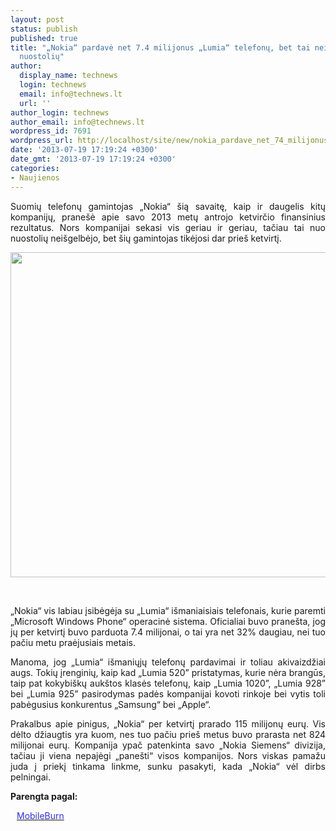 ```yaml
---
layout: post
status: publish
published: true
title: "„Nokia“ pardavė net 7.4 milijonus „Lumia“ telefonų, bet tai neišgelbėjo nuo
  nuostolių"
author:
  display_name: technews
  login: technews
  email: info@technews.lt
  url: ''
author_login: technews
author_email: info@technews.lt
wordpress_id: 7691
wordpress_url: http://localhost/site/new/nokia_pardave_net_74_milijonus_lumia_telefonu_bet_tai_neisgelbejo_nuo_nuostoliu/
date: '2013-07-19 17:19:24 +0300'
date_gmt: '2013-07-19 17:19:24 +0300'
categories:
- Naujienos
---
```

<p style="text-align:justify">Suomių telefonų gamintojas „Nokia“ šią savaitę, kaip ir daugelis kitų kompanijų, pranešė apie savo 2013 metų antrojo ketvirčio finansinius rezultatus. Nors kompanijai sekasi vis geriau ir geriau, tačiau tai nuo nuostolių neišgelbėjo, bet šių gamintojas tikėjosi dar prieš ketvirtį.</p>
<p style="text-align:center"> <a target="blank" href="http://www.technologijos.lt/upload/image/n/technologijos/gsm/S-34894/pair.jpg"><img alt="" src="http://www.technologijos.lt/upload/image/n/technologijos/gsm/S-34894/1-pair.jpg" style="width: 520px;" /></a></p>
<div style="text-align:center"> <strong></strong><br/><em></em></div>
<div style="text-align:justify"><!--[if gte mso 9]><![endif]--></p>
<p><span>&bdquo;Nokia&ldquo; vis labiau įsibėgėja su &bdquo;Lumia&ldquo; išmaniaisiais telefonais, kurie paremti &bdquo;Microsoft Windows Phone&ldquo; operacinė sistema. Oficialiai buvo pranešta, jog jų per ketvirtį buvo parduota 7.4 milijonai, o tai yra net 32% daugiau, nei tuo pačiu metu praėjusiais metais.</span></p>
<p><span>Manoma, jog &bdquo;Lumia&ldquo; išmaniųjų telefonų pardavimai ir toliau akivaizdžiai augs. Tokių įrenginių, kaip kad &bdquo;Lumia 520&rdquo; pristatymas, kurie nėra brangūs, taip pat kokybiškų aukštos klasės telefonų, kaip &bdquo;Lumia 1020&rdquo;, &bdquo;Lumia 928&rdquo; bei &bdquo;Lumia 925&rdquo; pasirodymas padės kompanijai kovoti rinkoje bei vytis toli pabėgusius konkurentus &bdquo;Samsung&ldquo; bei &bdquo;Apple&ldquo;.</span></p>
<p><span>Prakalbus apie pinigus, &bdquo;Nokia&ldquo; per ketvirtį prarado 115 milijonų eurų. Vis dėlto džiaugtis yra kuom, nes tuo pačiu prieš metus buvo prarasta net 824 milijonai eurų. Kompanija ypač patenkinta savo &bdquo;Nokia Siemens&ldquo; divizija, tačiau ji viena nepajėgi &bdquo;panešti&ldquo; visos kompanijos. Nors viskas pamažu juda į priekį tinkama linkme, sunku pasakyti, kada &bdquo;Nokia&ldquo; vėl dirbs pelningai.</span></p>
</div>
<p><strong>Parengta pagal:</strong></p>
<p style="margin:0px 0px 0px 10px"><a target="blank" href="http://www.mobileburn.com/21834/news/nokia-sells-74-million-lumias-to-boost-its-windows-phone-8-dominance-but-still-disappoints-"><span style="color:#2E2EFE">MobileBurn</span></a></p>

